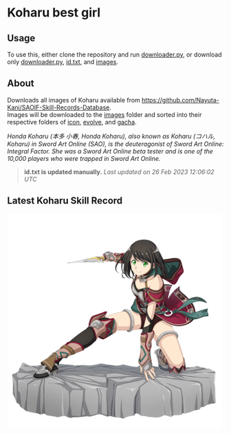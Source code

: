 # Koharu best girl

## Usage
To use this, either clone the repository and run [downloader.py][d], or download only [downloader.py][d], [id.txt][id], and [images][i].

## About
Downloads all images of Koharu available from https://github.com/Nayuta-Kani/SAOIF-Skill-Records-Database.  
Images will be downloaded to the [images][i] folder and sorted into their respective folders of [icon][ic], [evolve][ev], and [gacha][ga].

*Honda Koharu (本多 小春, Honda Koharu), also known as Koharu (コハル, Koharu) in Sword Art Online (SAO), is the deuteragonist of Sword Art Online: Integral Factor. She was a Sword Art Online beta tester and is one of the 10,000 players who were trapped in Sword Art Online.*

> **id.txt is updated manually.** *Last updated on 26 Feb 2023 12:06:02 UTC*

## Latest Koharu Skill Record

<img src="https://raw.githubusercontent.com/Nayuta-Kani/SAOIF-Skill-Records-Database/master/srimages/sr_icon_l_6001260.png" title="Latest Koharu Skill Record" alt="An Image of Koharu" width="500" height="500">



[i]: https://github.com/Inf1nitius/koharu-sr-downloader/tree/main/images
[ic]: https://github.com/Inf1nitius/koharu-sr-downloader/tree/main/images/icon
[ev]: https://github.com/Inf1nitius/koharu-sr-downloader/tree/main/images/evolve
[ga]: https://github.com/Inf1nitius/koharu-sr-downloader/tree/main/images/gacha
[d]: https://github.com/Inf1nitius/koharu-sr-downloader/tree/main/downloader.py
[id]: https://github.com/Inf1nitius/koharu-sr-downloader/tree/main/id.txt